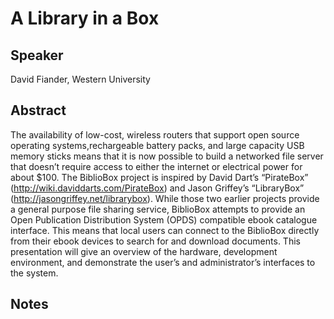 A Library in a Box
===

Speaker
---

David Fiander, Western University


Abstract
---

The availability of low-cost, wireless routers that support open source operating systems,rechargeable battery packs, and large capacity USB memory sticks means that it is now possible to build a networked file server that doesn’t require access to either the internet or electrical power for about $100. The BiblioBox project is inspired by David Dart’s “PirateBox” (http://wiki.daviddarts.com/PirateBox) and Jason Griffey’s “LibraryBox” (http://jasongriffey.net/librarybox). While those two earlier projects provide a general purpose file sharing service, BiblioBox attempts to provide an Open Publication Distribution System (OPDS) compatible ebook catalogue interface. This means that local users can connect to the BiblioBox directly from their ebook devices to search for and download documents. This presentation will give an overview of the hardware, development environment, and demonstrate the user’s and administrator’s interfaces to the system.


Notes
---


